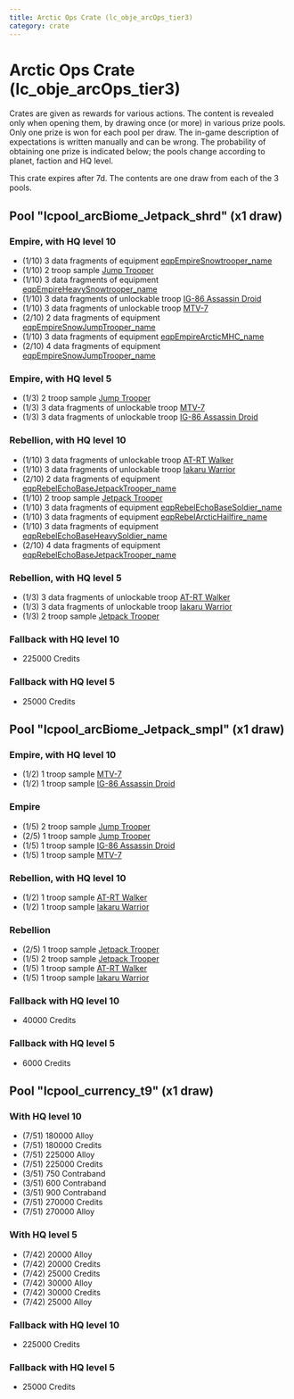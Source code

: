 ```yaml
---
title: Arctic Ops Crate (lc_obje_arcOps_tier3)
category: crate
---
```


# Arctic Ops Crate (lc_obje_arcOps_tier3)

Crates are given as rewards for various actions. The content is revealed only when opening them, by drawing once (or more) in various prize pools. Only one prize is won for each pool per draw. The in-game description of expectations is written manually and can be wrong. The probability of obtaining one prize is indicated below; the pools change according to planet, faction and HQ level.

This crate expires after 7d. The contents are one draw from each of the 3 pools.

## Pool "lcpool_arcBiome_Jetpack_shrd" (x1 draw)

### Empire, with HQ level 10

  * (1/10) 3 data fragments of equipment [eqpEmpireSnowtrooper_name](eqpEmpireSnowtrooper_name)
  * (1/10) 2 troop sample [Jump Trooper](EmpireJumptrooper)
  * (1/10) 3 data fragments of equipment [eqpEmpireHeavySnowtrooper_name](eqpEmpireHeavySnowtrooper_name)
  * (1/10) 3 data fragments of unlockable troop [IG-86 Assassin Droid](IG86Droid)
  * (1/10) 3 data fragments of unlockable troop [MTV-7](MTV7)
  * (2/10) 2 data fragments of equipment [eqpEmpireSnowJumpTrooper_name](eqpEmpireSnowJumpTrooper_name)
  * (1/10) 3 data fragments of equipment [eqpEmpireArcticMHC_name](eqpEmpireArcticMHC_name)
  * (2/10) 4 data fragments of equipment [eqpEmpireSnowJumpTrooper_name](eqpEmpireSnowJumpTrooper_name)

### Empire, with HQ level 5

  * (1/3) 2 troop sample [Jump Trooper](EmpireJumptrooper)
  * (1/3) 3 data fragments of unlockable troop [MTV-7](MTV7)
  * (1/3) 3 data fragments of unlockable troop [IG-86 Assassin Droid](IG86Droid)

### Rebellion, with HQ level 10

  * (1/10) 3 data fragments of unlockable troop [AT-RT Walker](ATRT)
  * (1/10) 3 data fragments of unlockable troop [Iakaru Warrior](IakaruWarrior)
  * (2/10) 2 data fragments of equipment [eqpRebelEchoBaseJetpackTrooper_name](eqpRebelEchoBaseJetpackTrooper_name)
  * (1/10) 2 troop sample [Jetpack Trooper](RebelJetpackTrooper)
  * (1/10) 3 data fragments of equipment [eqpRebelEchoBaseSoldier_name](eqpRebelEchoBaseSoldier_name)
  * (1/10) 3 data fragments of equipment [eqpRebelArcticHailfire_name](eqpRebelArcticHailfire_name)
  * (1/10) 3 data fragments of equipment [eqpRebelEchoBaseHeavySoldier_name](eqpRebelEchoBaseHeavySoldier_name)
  * (2/10) 4 data fragments of equipment [eqpRebelEchoBaseJetpackTrooper_name](eqpRebelEchoBaseJetpackTrooper_name)

### Rebellion, with HQ level 5

  * (1/3) 3 data fragments of unlockable troop [AT-RT Walker](ATRT)
  * (1/3) 3 data fragments of unlockable troop [Iakaru Warrior](IakaruWarrior)
  * (1/3) 2 troop sample [Jetpack Trooper](RebelJetpackTrooper)

### Fallback with HQ level 10

  * 225000 Credits

### Fallback with HQ level 5

  * 25000 Credits

## Pool "lcpool_arcBiome_Jetpack_smpl" (x1 draw)

### Empire, with HQ level 10

  * (1/2) 1 troop sample [MTV-7](MTV7)
  * (1/2) 1 troop sample [IG-86 Assassin Droid](IG86Droid)

### Empire

  * (1/5) 2 troop sample [Jump Trooper](EmpireJumptrooper)
  * (2/5) 1 troop sample [Jump Trooper](EmpireJumptrooper)
  * (1/5) 1 troop sample [IG-86 Assassin Droid](IG86Droid)
  * (1/5) 1 troop sample [MTV-7](MTV7)

### Rebellion, with HQ level 10

  * (1/2) 1 troop sample [AT-RT Walker](ATRT)
  * (1/2) 1 troop sample [Iakaru Warrior](IakaruWarrior)

### Rebellion

  * (2/5) 1 troop sample [Jetpack Trooper](RebelJetpackTrooper)
  * (1/5) 2 troop sample [Jetpack Trooper](RebelJetpackTrooper)
  * (1/5) 1 troop sample [AT-RT Walker](ATRT)
  * (1/5) 1 troop sample [Iakaru Warrior](IakaruWarrior)

### Fallback with HQ level 10

  * 40000 Credits

### Fallback with HQ level 5

  * 6000 Credits

## Pool "lcpool_currency_t9" (x1 draw)

### With HQ level 10

  * (7/51) 180000 Alloy
  * (7/51) 180000 Credits
  * (7/51) 225000 Alloy
  * (7/51) 225000 Credits
  * (3/51) 750 Contraband
  * (3/51) 600 Contraband
  * (3/51) 900 Contraband
  * (7/51) 270000 Credits
  * (7/51) 270000 Alloy

### With HQ level 5

  * (7/42) 20000 Alloy
  * (7/42) 20000 Credits
  * (7/42) 25000 Credits
  * (7/42) 30000 Alloy
  * (7/42) 30000 Credits
  * (7/42) 25000 Alloy

### Fallback with HQ level 10

  * 225000 Credits

### Fallback with HQ level 5

  * 25000 Credits